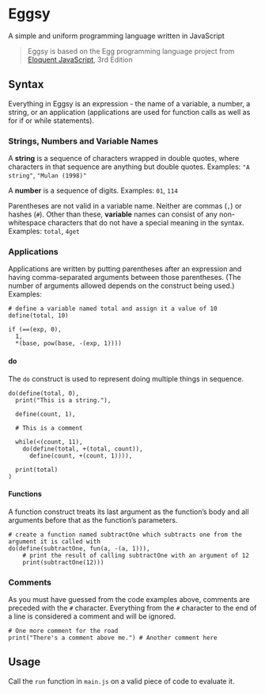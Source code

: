 # Eggsy

A simple and uniform programming language written in JavaScript

> Eggsy is based on the Egg programming language project from [Eloquent JavaScript](https://github.com/marijnh/Eloquent-JavaScript), 3rd Edition

## Syntax

Everything in Eggsy is an expression - the name of a variable, a number, a string, or an application (applications are used for function calls as well as for if or while statements).

### Strings, Numbers and Variable Names

A **string** is a sequence of characters wrapped in double quotes, where characters in that sequence are anything but double quotes. Examples: `"A string"`, `"Mulan (1998)"`

A **number** is a sequence of digits. Examples: `01`, `114`

Parentheses are not valid in a variable name. Neither are commas (`,`) or hashes (`#`). Other than these, **variable** names can consist of any non-whitespace characters that do not have a special meaning in the syntax. Examples: `total`, `4get`

### Applications

Applications are written by putting parentheses after an expression and having comma-separated arguments between those parentheses. (The number of arguments allowed depends on the construct being used.) Examples: 

```
# define a variable named total and assign it a value of 10
define(total, 10)

if (==(exp, 0),
  1,
  *(base, pow(base, -(exp, 1))))
```

#### do

The `do` construct is used to represent doing multiple things in sequence.

```
do(define(total, 0),
  print("This is a string."),

  define(count, 1),

  # This is a comment

  while(<(count, 11),
    do(define(total, +(total, count)),
      define(count, +(count, 1)))),

  print(total)
)
```

#### Functions
A function construct treats its last argument as the function’s body and all arguments before that as the function’s parameters.

```
# create a function named subtractOne which subtracts one from the argument it is called with
do(define(subtractOne, fun(a, -(a, 1))),
    # print the result of calling subtractOne with an argument of 12
    print(subtractOne(12)))
```

### Comments

As you must have guessed from the code examples above, comments are preceded with the `#` character. Everything from the `#` character to the end of a line is considered a comment and will be ignored.

```
# One more comment for the road
print("There's a comment above me.") # Another comment here 
```

## Usage

Call the `run` function in `main.js` on a valid piece of code to evaluate it.
